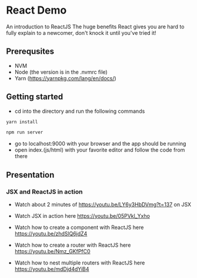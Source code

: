 # React Demo
An introduction to ReactJS
The huge benefits React gives you are hard to fully explain to a newcomer, don't knock it until you've tried it!

## Prerequsites
- NVM
- Node (the version is in the .nvmrc file)
- Yarn (https://yarnpkg.com/lang/en/docs/)

## Getting started
- cd into the directory and run the following commands

```sh
yarn install

npm run server
```

- go to localhost:9000 with your browser and the app should be running
- open index.(js/html) with your favorite editor and follow the code from there

## Presentation

### JSX and ReactJS in action
- Watch about 2 minutes of https://youtu.be/LY6y3HbDVmg?t=137 on JSX

- Watch JSX in action here https://youtu.be/05PVkl_Yxho

- Watch how to create a component with ReactJS here https://youtu.be/zhdSlQ6jdZ4

- Watch how to create a router with ReactJS here https://youtu.be/Nmz_GKfPfC0

- Watch how to nest multiple routers with ReactJS here https://youtu.be/mdDjd4dYiB4
